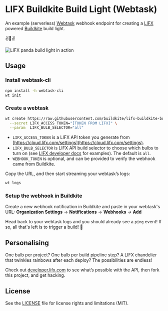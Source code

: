 # LIFX Buildkite Build Light (Webtask)

An example (serverless) [Webtask](https://webtask.io) webhook endpoint for creating a [LIFX](https://lifx.com/) powered [Buildkite](https://buildkite.com/) build light.

:v::panda_face::v:

![LIFX panda build light in action](http://i.imgur.com/FrBTgnf.gif)

## Usage

### Install webtask-cli

```bash
npm install -h webtask-cli
wt init
```

### Create a webtask

```bash
wt create https://raw.githubusercontent.com/buildkite/lifx-buildkite-build-light-webtask/master/index.js \
  --secret LIFX_ACCESS_TOKEN="[TOKEN FROM LIFX]" \
  --param  LIFX_BULB_SELECTOR="all"
```

* `LIFX_ACCESS_TOKEN` is a LIFX API token you generate from [https://cloud.lifx.com/settings](https://cloud.lifx.com/settings).
* `LIFX_BULB_SELECTOR` is LIFX API build selector to choose which bulbs to turn on (see [LIFX developer docs](http://developer.lifx.com/#selectors) for examples). The default is `all`.
* `WEBHOOK_TOKEN` is optional, and can be provided to verify the webhook came from Buildkite.

Copy the URL, and then start streaming your webtask’s logs:

```bash
wt logs
```

### Setup the webhook in Buildkite

Create a new webhook notification in Buildkite and paste in your webtask's URL: **Organization Settings** → **Notifications** → **Webhooks** → **Add**

Head back to your webtask logs and you should already see a `ping` event! If so, all that's left is to trigger a build! :tada:

## Personalising

One bulb per project? One bulb per build pipeline step? A LIFX chandelier that twinkles rainbows after each deploy? The possibilities are endless!

Check out [developer.lifx.com](https://developer.lifx.com/) to see what’s possible with the API, then fork this project, and get hacking.

## License

See the [LICENSE](LICENSE.md) file for license rights and limitations (MIT).

